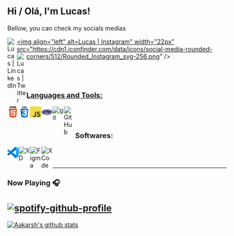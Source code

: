 ## Hi / Olá, I'm Lucas! 
Bellow, you can check my socials medias

<a href="https://www.linkedin.com/in/lucasgabrielhonorio" target="_blank"><img align="left" alt="Lucas | LinkedIn" width="22px" src="https://cdn1.iconfinder.com/data/icons/social-media-rounded-corners/512/Rounded_Linkedin2_svg-512.png" />
<a href="https://www.instagram.com/lucasgbhonorio" target="_blank"><img align="left" alt=Lucas | Instagram" width="22px" src="https://cdn1.iconfinder.com/data/icons/social-media-rounded-corners/512/Rounded_Instagram_svg-256.png" />
<a href="https://mobile.twitter.com/Lucasgbrielll" target="_blank"><img align="left" alt="Lucas | Twitter" width="22px" src="https://cdn3.iconfinder.com/data/icons/social-media-black-white-2/512/BW_Twitter_3_glyph_svg-256.png" />

<br />
<br />

### Languages and Tools:


<a href="https://www.w3.org/html/" target="_blank"><img align="left" alt="HTML5" width="26px" src="https://raw.githubusercontent.com/github/explore/80688e429a7d4ef2fca1e82350fe8e3517d3494d/topics/html/html.png" /></a>
<a href="https://www.w3schools.com/css/" target="_blank"><img align="left" alt="CSS3" width="26px" src="https://raw.githubusercontent.com/github/explore/80688e429a7d4ef2fca1e82350fe8e3517d3494d/topics/css/css.png" /></a>
<a href="#" target="_blank"> <img align="left" alt="JS" width="26px" src="https://raw.githubusercontent.com/github/explore/80688e429a7d4ef2fca1e82350fe8e3517d3494d/topics/javascript/javascript.png"/> </a>
<a href="https://www.php.net" target="_blank"> <img align="left" alt="PHP" width="26px" src="https://raw.githubusercontent.com/github/explore/80688e429a7d4ef2fca1e82350fe8e3517d3494d/topics/php/php.png"/> </a>
<a href="https://git-scm.com/" target="_blank"> <img align="left" alt="git" width="26px" src="https://www.vectorlogo.zone/logos/git-scm/git-scm-icon.svg"/> </a>
<img align="left" alt="GitHub" width="26px" src="https://cdn1.iconfinder.com/data/icons/picons-social/57/github_rounded-256.png" />
<br />
<br />
### Softwares:

<img align="left" alt="Visual Studio Code" width="26px" src="https://raw.githubusercontent.com/github/explore/80688e429a7d4ef2fca1e82350fe8e3517d3494d/topics/visual-studio-code/visual-studio-code.png" />

<a href="https://www.adobe.com/products/xd.html" target="_blank"> <img align="left" alt="XD" width="26px" src="https://cdn4.iconfinder.com/data/icons/logos-and-brands/512/3_Xd_Adobe_logo_logos-256.png"/> </a> 

<a href="https://www.figma.com" target="_blank"> <img align="left" alt="Figma" width="26px" src="https://cdn4.iconfinder.com/data/icons/logos-brands-in-colors/3000/figma-logo-256.png"/> </a> 

<a href="https://www.apple.com" target="_blank"> <img align="left" alt="XCode" width="26px" src="https://cdn3.iconfinder.com/data/icons/macosxstyle/macosxstyle_png/128/Xcode.png"/> </a>

<br />
<br />

---



### Now Playing 🎧

[![spotify-github-profile](https://spotify-github-profile.vercel.app/api/view?uid=22aszsv7wrokknlfyjmuu6zji&cover_image=true&theme=novatorem&bar_color=53b14f&bar_color_cover=false)](https://github.com/kittinan/spotify-github-profile)
<br/>
---

[![Aakarsh's github stats](https://github-readme-stats.vercel.app/api?username=lucasgbriell&include_all_commits=true&count_private=true&show_icons=true&line_height=20&title_color=FFFFFF&icon_color=FFFFFF&text_color=FFFFFF&bg_color=0D1117)](https://github.com/anuraghazra/github-readme-stats)
